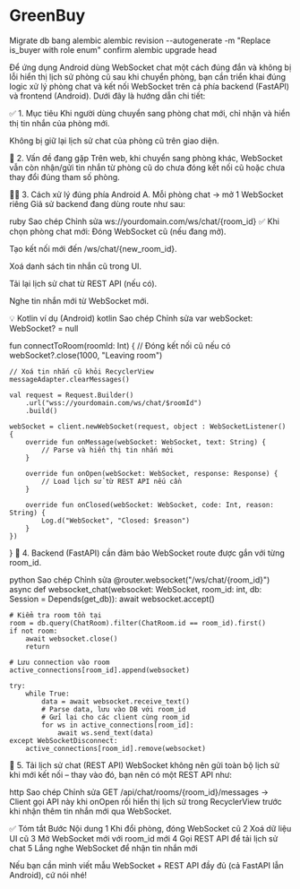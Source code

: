 # GreenBuy
Migrate db bang alembic
alembic revision --autogenerate -m "Replace is_buyer with role enum"
confirm
alembic upgrade head


Để ứng dụng Android dùng WebSocket chat một cách đúng đắn và không bị lỗi hiển thị lịch sử phòng cũ sau khi chuyển phòng, bạn cần triển khai đúng logic xử lý phòng chat và kết nối WebSocket trên cả phía backend (FastAPI) và frontend (Android). Dưới đây là hướng dẫn chi tiết:

✅ 1. Mục tiêu
Khi người dùng chuyển sang phòng chat mới, chỉ nhận và hiển thị tin nhắn của phòng mới.

Không bị giữ lại lịch sử chat của phòng cũ trên giao diện.

🧩 2. Vấn đề đang gặp
Trên web, khi chuyển sang phòng khác, WebSocket vẫn còn nhận/gửi tin nhắn từ phòng cũ do chưa đóng kết nối cũ hoặc chưa thay đổi đúng tham số phòng.

🧑‍💻 3. Cách xử lý đúng phía Android
A. Mỗi phòng chat → mở 1 WebSocket riêng
Giả sử backend đang dùng route như sau:

ruby
Sao chép
Chỉnh sửa
ws://yourdomain.com/ws/chat/{room_id}
✅ Khi chọn phòng chat mới:
Đóng WebSocket cũ (nếu đang mở).

Tạo kết nối mới đến /ws/chat/{new_room_id}.

Xoá danh sách tin nhắn cũ trong UI.

Tải lại lịch sử chat từ REST API (nếu có).

Nghe tin nhắn mới từ WebSocket mới.

💡 Kotlin ví dụ (Android)
kotlin
Sao chép
Chỉnh sửa
var webSocket: WebSocket? = null

fun connectToRoom(roomId: Int) {
    // Đóng kết nối cũ nếu có
    webSocket?.close(1000, "Leaving room")

    // Xoá tin nhắn cũ khỏi RecyclerView
    messageAdapter.clearMessages()

    val request = Request.Builder()
        .url("wss://yourdomain.com/ws/chat/$roomId")
        .build()

    webSocket = client.newWebSocket(request, object : WebSocketListener() {
        override fun onMessage(webSocket: WebSocket, text: String) {
            // Parse và hiển thị tin nhắn mới
        }

        override fun onOpen(webSocket: WebSocket, response: Response) {
            // Load lịch sử từ REST API nếu cần
        }

        override fun onClosed(webSocket: WebSocket, code: Int, reason: String) {
            Log.d("WebSocket", "Closed: $reason")
        }
    })
}
🧠 4. Backend (FastAPI) cần đảm bảo
WebSocket route được gắn với từng room_id.

python
Sao chép
Chỉnh sửa
@router.websocket("/ws/chat/{room_id}")
async def websocket_chat(websocket: WebSocket, room_id: int, db: Session = Depends(get_db)):
    await websocket.accept()

    # Kiểm tra room tồn tại
    room = db.query(ChatRoom).filter(ChatRoom.id == room_id).first()
    if not room:
        await websocket.close()
        return

    # Lưu connection vào room
    active_connections[room_id].append(websocket)

    try:
        while True:
            data = await websocket.receive_text()
            # Parse data, lưu vào DB với room_id
            # Gửi lại cho các client cùng room_id
            for ws in active_connections[room_id]:
                await ws.send_text(data)
    except WebSocketDisconnect:
        active_connections[room_id].remove(websocket)
🧾 5. Tải lịch sử chat (REST API)
WebSocket không nên gửi toàn bộ lịch sử khi mới kết nối – thay vào đó, bạn nên có một REST API như:

http
Sao chép
Chỉnh sửa
GET /api/chat/rooms/{room_id}/messages
→ Client gọi API này khi onOpen rồi hiển thị lịch sử trong RecyclerView trước khi nhận thêm tin nhắn mới qua WebSocket.

✅ Tóm tắt
Bước	Nội dung
1	Khi đổi phòng, đóng WebSocket cũ
2	Xoá dữ liệu UI cũ
3	Mở WebSocket mới với room_id mới
4	Gọi REST API để tải lịch sử chat
5	Lắng nghe WebSocket để nhận tin nhắn mới

Nếu bạn cần mình viết mẫu WebSocket + REST API đầy đủ (cả FastAPI lẫn Android), cứ nói nhé!